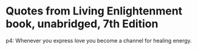 # Quotes from Living Enlightenment book, unabridged, 7th Edition

p4:
Whenever you
express love you
become a channel
for healing
energy.

